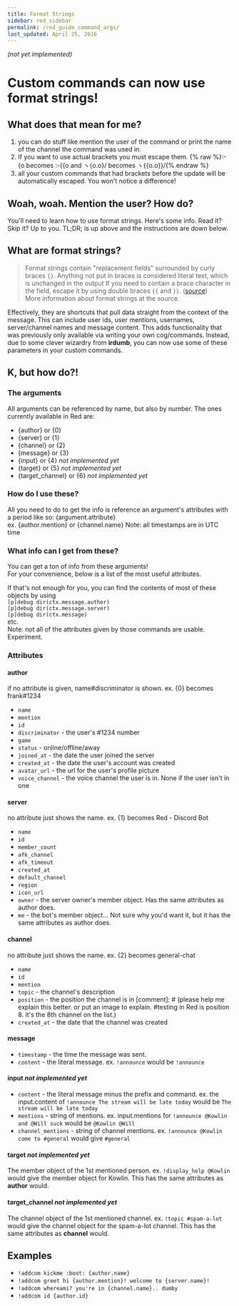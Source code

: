 ```yaml
---
title: Format Strings
sidebar: red_sidebar
permalink: /red_guide_command_args/
last_updated: April 25, 2016
---
```


*(not yet implemented)*  
# Custom commands can now use format strings!

## What does that mean for me?

1. you can do stuff like mention the user of the command or print the name of the channel the command was used in.  
2. If you want to use actual brackets you must escape them. {% raw %}:-{o becomes :-{{o and ヽ{o.o}/ becomes ヽ{{o.o}}/{% endraw %}  
3. all your custom commands that had brackets before the update will be automatically escaped. You won't notice a difference!  


## Woah, woah. Mention the user? How do?

You'll need to learn how to use format strings. Here's some info. Read it? Skip it? Up to you. TL;DR; is up above and the instructions are down below.

## What are format strings?

> Format strings contain "replacement fields" surrounded by curly braces `{}`. Anything not put in braces is considered literal text, which is unchanged in the output If you need to contain a brace character in the field,  escape it by using double braces `{{` and `}}`. ([source](https://docs.python.org/3/library/string.html#format-string-syntax))  
More information about format strings at the source.

Effectively, they are shortcuts that pull data straight from the context of the message. This can include user ids, user mentions, usernames, server/channel names and message content. This adds functionality that was previously only available via writing your own cog/commands. Instead, due to some clever wizardry from **irdumb**, you can now use some of these parameters in your custom commands.

## K, but how do?!

### The arguments

All arguments can be referenced by name, but also by number. The ones currently available in Red are:  

* {author} or {0}  
* {server} or {1}  
* {channel} or {2}  
* {message} or {3}  
* {input} or {4} *not implemented yet*  
* {target} or {5} *not implemented yet*  
* {target_channel} or {6} *not implemented yet*

### How do I use these?

All you need to do to get the info is reference an argument's attributes with a period like so: {argument.attribute}  
ex. {author.mention} or {channel.name}
Note: all timestamps are in UTC time

### What info can I get from these?

You can get a ton of info from these arguments!  
For your convenience, below is a list of the most useful attributes.

If that's not enough for you, you can find the contents of most of these objects by using  
`[p]debug dir(ctx.message.author)`  
`[p]debug dir(ctx.message.server)`  
`[p]debug dir(ctx.message)`  
etc.  
Note: not all of the attributes given by those commands are usable. Experiment.

### Attributes

#### author  
if no attribute is given, name#discriminator is shown. ex. {0} becomes frank#1234  

* `name`  
* `mention`  
* `id`  
* `discriminator` - the user's #1234 number  
* `game`  
* `status` - online/offline/away  
* `joined_at` - the date the user joined the server  
* `created_at` - the date the user's account was created  
* `avatar_url` - the url for the user's profile picture  
* `voice_channel` - the voice channel the user is in. None if the user isn't in one  

#### server  
no attribute just shows the name. ex. {1} becomes Red - Discord Bot

* `name`  
* `id`  
* `member_count`  
* `afk_channel`  
* `afk_timeout`  
* `created_at`  
* `default_channel`  
* `region`  
* `icon_url`  
* `owner` - the server owner's member object. Has the same attributes as author does.  
* `me` - the bot's member object... Not sure why you'd want it, but it has the same attributes as author does.  

#### channel  
no attribute just shows the name. ex. {2} becomes general-chat

* `name`
* `id`
* `mention`
* `topic` - the channel's description
* `position` - the position the channel is in [comment]: # (please help me explain this better. or put an image to explain. #testing in Red is position 8. it's the 8th channel on the list.)
* `created_at` - the date that the channel was created

#### message

* `timestamp` - the time the message was sent.
* `content` - the literal message. ex. `!announce` would be `!announce`

#### input *not implemented yet*

* `content` - the literal message minus the prefix and command. ex. the input.content of `!announce The stream will be late today` would be `The stream will be late today`
* `mentions` - string of mentions. ex. input.mentions for `!announce @Kowlin and @Will suck` would be `@Kowlin @Will`
* `channel_mentions` - string of channel mentions. ex. `!announce @Kowlin come to #general` would give `#general`

#### target *not implemented yet*

The member object of the 1st mentioned person. ex. `!display_help @Kowlin` would give the member object for Kowlin. This has the same attributes as **author** would.

#### target_channel *not implemented yet*

The channel object of the 1st mentioned channel. ex. `!topic #spam-a-lot` would give the channel object for the spam-a-lot channel. This has the same attributes as **channel** would.



## Examples

* `!addcom kickme :boot: {author.name}`  
* `!addcom greet hi {author.mention}! welcome to {server.name}!`  
* `!addcom whereami? you're in {channel.name}.. dumby`  
* `!addcom id {author.id}`  
